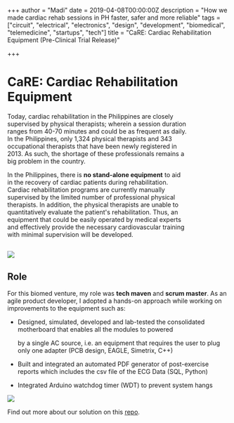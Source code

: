 +++
author = "Madi"
date = 2019-04-08T00:00:00Z
description = "How we made cardiac rehab sessions in PH faster, safer and more reliable"
tags = ["circuit", "electrical", "electronics", "design", "development", "biomedical", "telemedicine", "startups", "tech"]
title = "CaRE: Cardiac Rehabilitation Equipment (Pre-Clinical Trial Release)"

+++
# **CaRE: Cardiac Rehabilitation Equipment**

Today, cardiac rehabilitation in the Philippines are closely  
supervised by physical therapists; wherein a session duration  
ranges from 40-70 minutes and could be as frequent as daily.  
In the Philippines, only 1,324 physical therapists and 343  
occupational therapists that have been newly registered in  
2013\. As such, the shortage of these professionals remains a  
big problem in the country.

In the Philippines, there is **no stand-alone equipment** to aid  
in the recovery of cardiac patients during rehabilitation.  
Cardiac rehabilitation programs are currently manually  
supervised by the limited number of professional physical  
therapists. In addition, the physical therapists are unable to  
quantitatively evaluate the patient's rehabilitation. Thus, an  
equipment that could be easily operated by medical experts  
and effectively provide the necessary cardiovascular training  
with minimal supervision will be developed.

## ![](/uploads/care1.PNG)

## **Role**

For this biomed venture, my role was **tech maven** and **scrum master**. As an agile product developer, I adopted a hands-on approach while working on improvements to the equipment such as:

* Designed, simulated, developed and lab-tested the consolidated motherboard that enables all the modules to powered

  by a single AC source, i.e. an equipment that requires the user to plug only one adapter (PCB design, EAGLE, Simetrix, C++)
* Built and integrated an automated PDF generator of post-exercise reports which includes the csv file of the ECG Data (SQL, Python)
*  Integrated Arduino watchdog timer (WDT) to prevent system hangs

  ![](/uploads/care2.PNG)

Find out more about our solution on this [repo](https://github.com/titaofdata/CaRE-publication "CaRE repo").